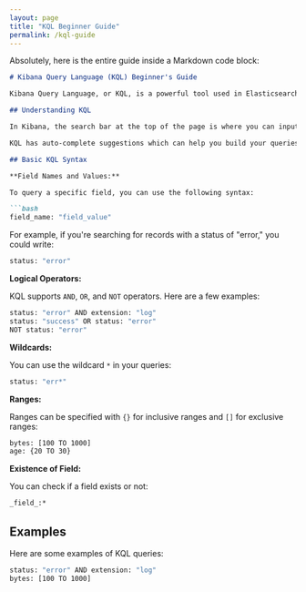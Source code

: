 ```yaml
---
layout: page
title: "KQL Beginner Guide"
permalink: /kql-guide
---
```

Absolutely, here is the entire guide inside a Markdown code block:

```markdown
# Kibana Query Language (KQL) Beginner's Guide

Kibana Query Language, or KQL, is a powerful tool used in Elasticsearch and Kibana to filter data in a more granular way. This guide will introduce you to basic syntax and examples of KQL.

## Understanding KQL

In Kibana, the search bar at the top of the page is where you can input KQL queries. You can search for specific records, filter data, or even analyze trends over time.

KQL has auto-complete suggestions which can help you build your queries.

## Basic KQL Syntax

**Field Names and Values:**

To query a specific field, you can use the following syntax:

```bash
field_name: "field_value"
```

For example, if you're searching for records with a status of "error," you could write:

```bash
status: "error"
```

**Logical Operators:**

KQL supports `AND`, `OR`, and `NOT` operators. Here are a few examples:

```bash
status: "error" AND extension: "log"
status: "success" OR status: "error"
NOT status: "error"
```

**Wildcards:**

You can use the wildcard `*` in your queries:

```bash
status: "err*"
```

**Ranges:**

Ranges can be specified with `{}` for inclusive ranges and `[]` for exclusive ranges:

```bash
bytes: [100 TO 1000]
age: {20 TO 30}
```

**Existence of Field:**

You can check if a field exists or not:

```bash
_field_:*
```

## Examples

Here are some examples of KQL queries:

```bash
status: "error" AND extension: "log"
bytes: [100 TO 1000]
```
```
